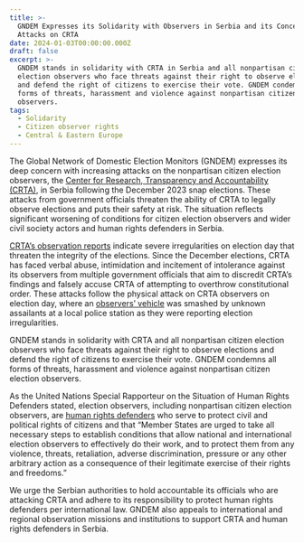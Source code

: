 ```yaml
---
title: >-
  GNDEM Expresses its Solidarity with Observers in Serbia and its Concern over
  Attacks on CRTA
date: 2024-01-03T00:00:00.000Z
draft: false
excerpt: >-
  GNDEM stands in solidarity with CRTA in Serbia and all nonpartisan citizen
  election observers who face threats against their right to observe elections
  and defend the right of citizens to exercise their vote. GNDEM condemns all
  forms of threats, harassment and violence against nonpartisan citizen election
  observers. 
tags:
  - Solidarity
  - Citizen observer rights
  - Central & Eastern Europe
---
```


The Global Network of Domestic Election Monitors (GNDEM) expresses its deep concern with increasing attacks on the nonpartisan citizen election observers, the [Center for Research, Transparency and Accountability (CRTA)](https://crta.rs/en/), in Serbia following the December 2023 snap elections. These attacks from government officials threaten the ability of CRTA to legally observe elections and puts their safety at risk. The situation reflects significant worsening of conditions for citizen election observers and wider civil society actors and human rights defenders in Serbia. 

[CRTA’s observation reports](https://crta.rs/en/category/news/) indicate severe irregularities on election day that threaten the integrity of the elections. Since the December elections, CRTA has faced verbal abuse, intimidation and incitement of intolerance against its observers from multiple government officials that aim to discredit CRTA’s findings and falsely accuse CRTA of attempting to overthrow constitutional order. These attacks follow the physical attack on CRTA observers on election day, where an [observers’ vehicle](https://twitter.com/CRTArs/status/1736341589897642130?s=20) was smashed by unknown assailants at a local police station as they were reporting election irregularities. 

GNDEM stands in solidarity with CRTA and all nonpartisan citizen election observers who face threats against their right to observe elections and defend the right of citizens to exercise their vote. GNDEM condemns all forms of threats, harassment and violence against nonpartisan citizen election observers. 

As the United Nations Special Rapporteur on the Situation of Human Rights Defenders stated, election observers, including nonpartisan citizen election observers, are [human rights defenders](https://srdefenders.org/information/the-situation-of-election-observers-as-human-rights-defenders%ef%bf%bc/) who serve to protect civil and political rights of citizens and that “Member States are urged to take all necessary steps to establish conditions that allow national and international election observers to effectively do their work, and to protect them from any violence, threats, retaliation, adverse discrimination, pressure or any other arbitrary action as a consequence of their legitimate exercise of their rights and freedoms.” 

We urge the Serbian authorities to hold accountable its officials who are attacking CRTA and adhere to its responsibility to protect human rights defenders per international law. GNDEM also appeals to international and regional observation missions and institutions to support CRTA and human rights defenders in Serbia. 
